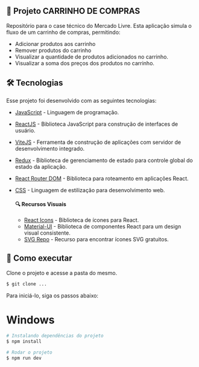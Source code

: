 ## 🛒 Projeto CARRINHO DE COMPRAS

Repositório para o case técnico do Mercado Livre.
Esta aplicação simula o fluxo de um carrinho de compras, permitindo:

- Adicionar produtos aos carrinho
- Remover produtos do carrinho
- Visualizar a quantidade de produtos adicionados no carrinho.
- Visualizar a soma dos preços dos produtos no carrinho.

## 🛠️ Tecnologias

Esse projeto foi desenvolvido com as seguintes tecnologias:

- [JavaScript](https://developer.mozilla.org/en-US/docs/Web/JavaScript) - Linguagem de programação.
- [ReactJS](https://react.dev/) - Biblioteca JavaScript para construção de interfaces de usuário.
- [ViteJS](https://vitejs.dev/) - Ferramenta de construção de aplicações com servidor de desenvolvimento integrado.
- [Redux](https://redux.js.org/) - Biblioteca de gerenciamento de estado para controle global do estado da aplicação.
- [React Router DOM](https://reactrouter.com/) - Biblioteca para roteamento em aplicações React.
- [CSS](https://developer.mozilla.org/en-US/docs/Web/CSS) - Linguagem de estilização para desenvolvimento web.

  #### 🔍 Recursos Visuais

  - [React Icons](https://react-icons.github.io/react-icons/) - Biblioteca de ícones para React.
  - [Material-UI](https://material-ui.com/) - Biblioteca de componentes React para um design visual consistente.
  - [SVG Repo](https://www.svgrepo.com/) - Recurso para encontrar ícones SVG gratuitos.

## 🚀 Como executar

Clone o projeto e acesse a pasta do mesmo.

```bash
$ git clone ...
```

Para iniciá-lo, siga os passos abaixo:

# Windows

```bash
# Instalando dependências do projeto
$ npm install

# Rodar o projeto
$ npm run dev
```
